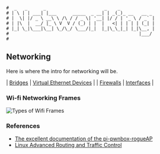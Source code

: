 ```text
#  _   _      _                      _    _
# | \ | | ___| |___      _____  _ __| | _(_)_ __   __ _
# |  \| |/ _ \ __\ \ /\ / / _ \| '__| |/ / | '_ \ / _` |
# | |\  |  __/ |_ \ V  V / (_) | |  |   <| | | | | (_| |
# |_| \_|\___|\__| \_/\_/ \___/|_|  |_|\_\_|_| |_|\__, |
#                                                 |___/
#
```

## Networking

Here is where the intro for networking will be.

| [Bridges](bridge)    | [Virtual Ethernet Devices](virt_eth) |
| [Firewalls](firewall) | [Interfaces](interfaces)             |


### Wi-fi Networking Frames

![Types of Wifi Frames](https://anoduck.github.io/wiki/assets/img/802.11.png)

### References

- [The excellent documentation of the pi-pwnbox-rogueAP](https://github.com/koutto/pi-pwnbox-rogueap/wiki)
- [Linux Advanced Routing and Traffic Control](https://lartc.org/howto/)

